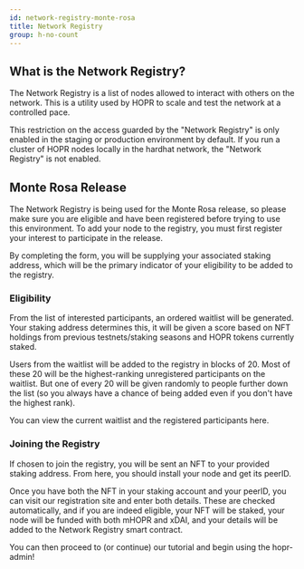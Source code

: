 ```yaml
---
id: network-registry-monte-rosa
title: Network Registry
group: h-no-count
---
```


## What is the Network Registry?

The Network Registry is a list of nodes allowed to interact with others on the network. This is a utility used by HOPR to scale and test the network at a controlled pace.

This restriction on the access guarded by the "Network Registry" is only enabled in the staging or production environment by default. If you run a cluster of HOPR nodes locally in the hardhat network, the "Network Registry" is not enabled.

## Monte Rosa Release

The Network Registry is being used for the Monte Rosa release, so please make sure you are eligible and have been registered before trying to use this environment. To add your node to the registry, you must first register your interest to participate in the release.

By completing the form, you will be supplying your associated staking address, which will be the primary indicator of your eligibility to be added to the registry.

### Eligibility

From the list of interested participants, an ordered waitlist will be generated. Your staking address determines this, it will be given a score based on NFT holdings from previous testnets/staking seasons and HOPR tokens currently staked.

Users from the waitlist will be added to the registry in blocks of 20. Most of these 20 will be the highest-ranking unregistered participants on the waitlist. But one of every 20 will be given randomly to people further down the list (so you always have a chance of being added even if you don't have the highest rank).

You can view the current waitlist and the registered participants here.

### Joining the Registry

If chosen to join the registry, you will be sent an NFT to your provided staking address. From here, you should install your node and get its peerID.

Once you have both the NFT in your staking account and your peerID, you can visit our registration site and enter both details. These are checked automatically, and if you are indeed eligible, your NFT will be staked, your node will be funded with both mHOPR and xDAI, and your details will be added to the Network Registry smart contract.

You can then proceed to (or continue) our tutorial and begin using the hopr-admin!
